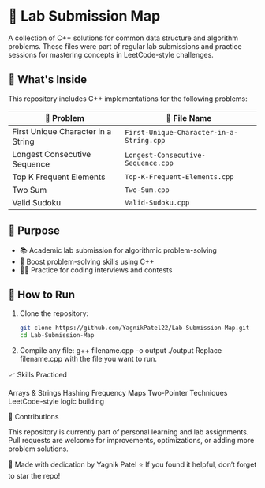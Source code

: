# 🧪 Lab Submission Map

A collection of C++ solutions for common data structure and algorithm problems. These files were part of regular lab submissions and practice sessions for mastering concepts in LeetCode-style challenges.

## 📂 What's Inside

This repository includes C++ implementations for the following problems:

| 🧠 Problem                          | 📁 File Name                         |
|------------------------------------|--------------------------------------|
| First Unique Character in a String | `First-Unique-Character-in-a-String.cpp` |
| Longest Consecutive Sequence       | `Longest-Consecutive-Sequence.cpp`      |
| Top K Frequent Elements            | `Top-K-Frequent-Elements.cpp`          |
| Two Sum                            | `Two-Sum.cpp`                          |
| Valid Sudoku                       | `Valid-Sudoku.cpp`                     |

## 📌 Purpose

- 📚 Academic lab submission for algorithmic problem-solving  
- 🚀 Boost problem-solving skills using C++  
- 🧑‍💻 Practice for coding interviews and contests

## 🚀 How to Run

1. Clone the repository:
   ```bash
   git clone https://github.com/YagnikPatel22/Lab-Submission-Map.git
   cd Lab-Submission-Map
2. Compile any file:
   g++ filename.cpp -o output
   ./output
Replace filename.cpp with the file you want to run.

📈 Skills Practiced

Arrays & Strings
Hashing
Frequency Maps
Two-Pointer Techniques
LeetCode-style logic building

🙌 Contributions

This repository is currently part of personal learning and lab assignments.
Pull requests are welcome for improvements, optimizations, or adding more problem solutions.

🧠 Made with dedication by Yagnik Patel
⭐ If you found it helpful, don’t forget to star the repo!



